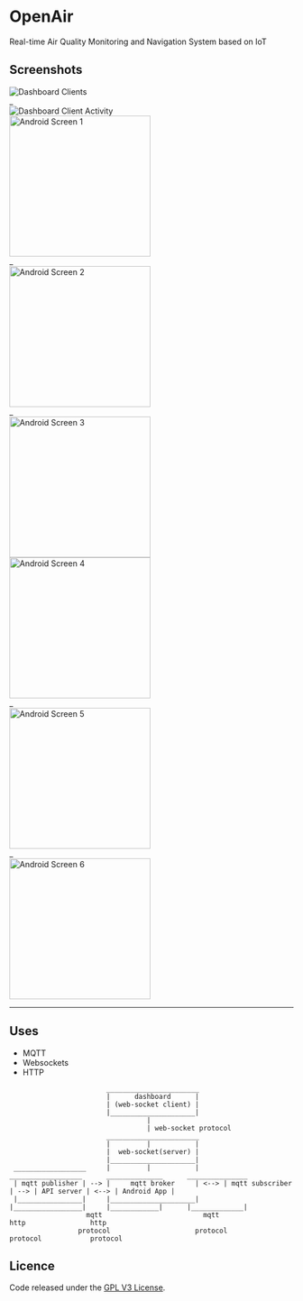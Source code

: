 # OpenAir

Real-time Air Quality Monitoring and Navigation System based on IoT

## Screenshots

<div>
  <img src="./.github/screenshots/dashboard-clients.png" alt="Dashboard Clients" />
  <div>_</div>
  <img src="./.github/screenshots/dashboard-client-activity.png" alt="Dashboard Client Activity" />
</div>

<div>
   <img width="250" src="./.github/screenshots/android-1.png" alt="Android Screen 1" />
  <div>_</div>
  <img width="250" src="./.github/screenshots/android-2.png" alt="Android Screen 2" />
  <div>_</div>
  <img width="250" src="./.github/screenshots/android-3.png" alt="Android Screen 3" />
</div>

<div>
  <img width="250" src="./.github/screenshots/android-4.png" alt="Android Screen 4" />
  <div>_</div>
  <img width="250" src="./.github/screenshots/android-5.png" alt="Android Screen 5" />
    <div>_</div>
  <img width="250" src="./.github/screenshots/android-6.png" alt="Android Screen 6" />
</div>

<hr />

## Uses

- MQTT
- Websockets
- HTTP

```
                        _______________________
                        |      dashboard      |
                        | (web-socket client) |
                        |_____________________|
                                  |
                                  | web-socket protocol
                        _______________________
                        |         |           |
                        |  web-socket(server) |
                        |_____________________|
 __________________     |         |           |      __________________      ______________      _______________
 | mqtt publisher | --> |     mqtt broker     | <--> | mqtt subscriber | --> | API server | <--> | Android App |
 |________________|     |_____________________|      |_________________|     |____________|      |_____________|
                   mqtt                         mqtt                    http                http
                 protocol                     protocol                protocol            protocol
```

## Licence

Code released under the [GPL V3 License](LICENSE).

